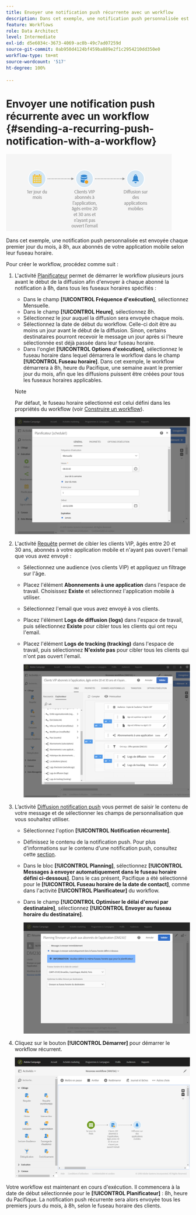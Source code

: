 ```yaml
---
title: Envoyer une notification push récurrente avec un workflow
description: Dans cet exemple, une notification push personnalisée est envoyée chaque premier jour du mois, à 20 h, aux abonnés de votre application mobile selon leur fuseau horaire.
feature: Workflows
role: Data Architect
level: Intermediate
exl-id: d5e6034c-3673-4069-ac0b-49c7ad07259d
source-git-commit: 0ab950d4124bf459ba889e2f1c2954210dd350e0
workflow-type: tm+mt
source-wordcount: '517'
ht-degree: 100%

---
```


# Envoyer une notification push récurrente avec un workflow {#sending-a-recurring-push-notification-with-a-workflow}

![](assets/wkf_push_example_1.png)

Dans cet exemple, une notification push personnalisée est envoyée chaque premier jour du mois, à 8h, aux abonnés de votre application mobile selon leur fuseau horaire.

Pour créer le workflow, procédez comme suit :

1. L&#39;activité [Planificateur](../../automating/using/scheduler.md) permet de démarrer le workflow plusieurs jours avant le début de la diffusion afin d&#39;envoyer à chaque abonné la notification à 8h, dans tous les fuseaux horaires spécifiés :

   * Dans le champ **[!UICONTROL Fréquence d&#39;exécution]**, sélectionnez Mensuelle.
   * Dans le champ **[!UICONTROL Heure]**, sélectionnez 8h.
   * Sélectionnez le jour auquel la diffusion sera envoyée chaque mois.
   * Sélectionnez la date de début du workflow. Celle-ci doit être au moins un jour avant le début de la diffusion. Sinon, certains destinataires pourront recevoir le message un jour après si l&#39;heure sélectionnée est déjà passée dans leur fuseau horaire.
   * Dans l&#39;onglet **[!UICONTROL Options d&#39;exécution]**, sélectionnez le fuseau horaire dans lequel démarrera le workflow dans le champ **[!UICONTROL Fuseau horaire]**. Dans cet exemple, le workflow démarrera à 8h, heure du Pacifique, une semaine avant le premier jour du mois, afin que les diffusions puissent être créées pour tous les fuseaux horaires applicables.

   >[!NOTE]
   >
   >Par défaut, le fuseau horaire sélectionné est celui défini dans les propriétés du workflow (voir [Construire un workflow](../../automating/using/building-a-workflow.md)).

   ![](assets/wkf_push_example_5.png)

1. L&#39;activité [Requête](../../automating/using/query.md) permet de cibler les clients VIP, âgés entre 20 et 30 ans, abonnés à votre application mobile et n&#39;ayant pas ouvert l&#39;email que vous avez envoyé :

   * Sélectionnez une audience (vos clients VIP) et appliquez un filtrage sur l&#39;âge.
   * Placez l&#39;élément **Abonnements à une application** dans l&#39;espace de travail. Choisissez **Existe** et sélectionnez l&#39;application mobile à utiliser.
   * Sélectionnez l&#39;email que vous avez envoyé à vos clients.
   * Placez l&#39;élément **Logs de diffusion (logs)** dans l&#39;espace de travail, puis sélectionnez **Existe** pour cibler tous les clients qui ont reçu l&#39;email.
   * Placez l&#39;élément **Logs de tracking (tracking)** dans l&#39;espace de travail, puis sélectionnez **N&#39;existe pas** pour cibler tous les clients qui n&#39;ont pas ouvert l&#39;email.

     ![](assets/wkf_push_example_2.png)

1. L’activité [Diffusion notification push](../../automating/using/push-notification-delivery.md) vous permet de saisir le contenu de votre message et de sélectionner les champs de personnalisation que vous souhaitez utiliser.

   * Sélectionnez l&#39;option **[!UICONTROL Notification récurrente]**.
   * Définissez le contenu de la notification push. Pour plus d&#39;informations sur le contenu d&#39;une notification push, consultez cette [section](../../channels/using/preparing-and-sending-a-push-notification.md).
   * Dans le bloc **[!UICONTROL Planning]**, sélectionnez **[!UICONTROL Messages à envoyer automatiquement dans le fuseau horaire défini ci-dessous]**. Dans le cas présent, Pacifique a été sélectionné pour le **[!UICONTROL Fuseau horaire de la date de contact]**, comme dans l&#39;activité **[!UICONTROL Planificateur]** du workflow.
   * Dans le champ **[!UICONTROL Optimiser le délai d&#39;envoi par destinataire]**, sélectionnez **[!UICONTROL Envoyer au fuseau horaire du destinataire]**.

     ![](assets/wkf_push_example_4.png)

1. Cliquez sur le bouton **[!UICONTROL Démarrer]** pour démarrer le workflow récurrent.

   ![](assets/wkf_push_example_3.png)

Votre workflow est maintenant en cours d&#39;exécution. Il commencera à la date de début sélectionnée pour le **[!UICONTROL Planificateur]** : 8h, heure du Pacifique. La notification push récurrente sera alors envoyée tous les premiers jours du mois, à 8h, selon le fuseau horaire des clients.
